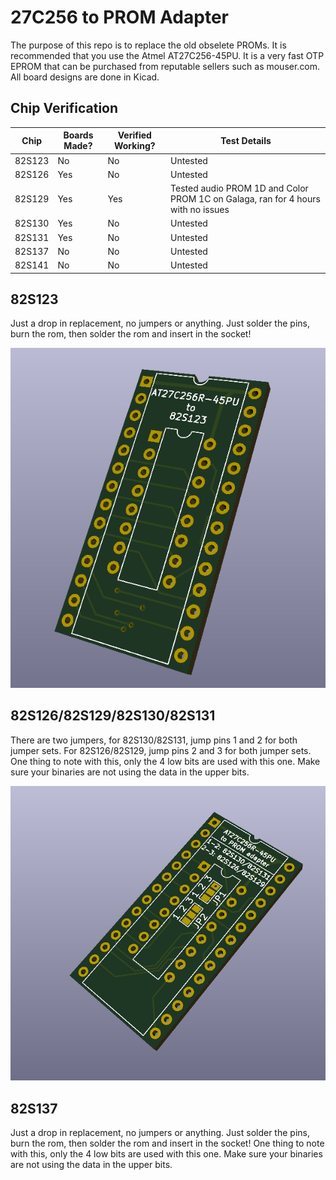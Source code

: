 # 27C256 to PROM Adapter

The purpose of this repo is to replace the old obselete PROMs. It is recommended that you use the Atmel AT27C256-45PU. It is a very fast OTP EPROM that can be purchased from reputable sellers such as mouser.com. All board designs are done in Kicad.

## Chip Verification
| Chip   | Boards Made? | Verified Working? | Test Details                                                                      |
|--------|--------------|-------------------|-----------------------------------------------------------------------------------|
| 82S123 | No           | No                | Untested                                                                          |
| 82S126 | Yes          | No                | Untested                                                                          |
| 82S129 | Yes          | Yes               | Tested audio PROM 1D and Color PROM 1C on Galaga, ran for 4 hours with no issues  |
| 82S130 | Yes          | No                | Untested                                                                          |
| 82S131 | Yes          | No                | Untested                                                                          |
| 82S137 | No           | No                | Untested                                                                          |
| 82S141 | No           | No                | Untested                                                                          |

## 82S123
Just a drop in replacement, no jumpers or anything. Just solder the pins, burn the rom, then solder the rom and insert in the socket!

![82S123](Images/82S123.png)

## 82S126/82S129/82S130/82S131
There are two jumpers, for 82S130/82S131, jump pins 1 and 2 for both jumper sets. For 82S126/82S129, jump pins 2 and 3 for both jumper sets. One thing to note with this, only the 4 low bits are used with this one. Make sure your binaries are not using the data in the upper bits.

![82S126/82S129/82S130/82S131](Images/82S126.png)

## 82S137
Just a drop in replacement, no jumpers or anything. Just solder the pins, burn the rom, then solder the rom and insert in the socket! One thing to note with this, only the 4 low bits are used with this one. Make sure your binaries are not using the data in the upper bits.
